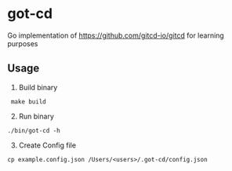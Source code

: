 # got-cd

Go implementation of https://github.com/gitcd-io/gitcd for learning purposes

## Usage
1. Build binary

```
 make build
```
2. Run binary
```
./bin/got-cd -h
```
3. Create Config file
```
cp example.config.json /Users/<users>/.got-cd/config.json
